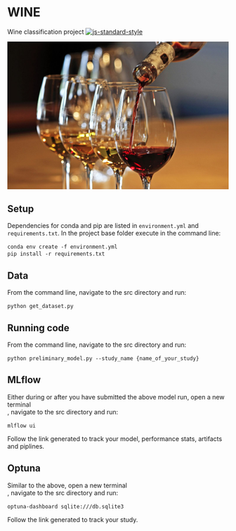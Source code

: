 # WINE
Wine classification project
[![js-standard-style](https://img.shields.io/badge/code%20style-standard-brightgreen.svg?style=flat)](https://github.com/feross/standard)

<p align="center">
  <img src="wine_img.png" width="800">
</p>


## Setup
Dependencies for conda and pip are listed in `environment.yml` and `requirements.txt`.
In the project base folder execute in the command line:

```commandline
conda env create -f environment.yml
pip install -r requirements.txt
```

## Data
From the command line, navigate to the src directory and run: 
```commandline
python get_dataset.py
```

## Running code
From the command line, navigate to the src directory and run: 
```commandline
python preliminary_model.py --study_name {name_of_your_study}
```

## MLflow
Either during or after you have submitted the above model run, open a new terminal <br/>
, navigate to the src directory and run:

```commandline
mlflow ui
```

Follow the link generated to track your model, performance stats, artifacts and piplines.

## Optuna
Similar to the above, open a new terminal <br/>
, navigate to the src directory and run:

```commandline
optuna-dashboard sqlite:///db.sqlite3
```

Follow the link generated to track your study.
